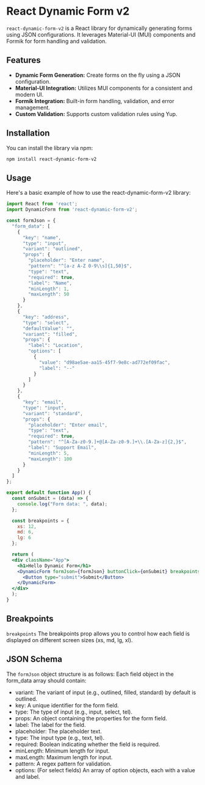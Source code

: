 # React Dynamic Form v2

`react-dynamic-form-v2` is a React library for dynamically generating forms using JSON configurations. It leverages Material-UI (MUI) components and Formik for form handling and validation.

## Features

- **Dynamic Form Generation:** Create forms on the fly using a JSON configuration.
- **Material-UI Integration:** Utilizes MUI components for a consistent and modern UI.
- **Formik Integration:** Built-in form handling, validation, and error management.
- **Custom Validation:** Supports custom validation rules using Yup.

## Installation

You can install the library via npm:

```bash
npm install react-dynamic-form-v2
```

## Usage

Here's a basic example of how to use the react-dynamic-form-v2 library:

```jsx 
import React from 'react'; 
import DynamicForm from 'react-dynamic-form-v2'; 

const formJson = {
  "form_data": [
    {
      "key": "name",
      "type": "input",
      "variant": "outlined",
      "props": {
        "placeholder": "Enter name",
        "pattern": "^[a-z A-Z 0-9\\s]{1,50}$",
        "type": "text",
        "required": true,
        "label": "Name",
        "minLength": 1,
        "maxLength": 50
      }
    },
    {
      "key": "address",
      "type": "select",
      "defaultValue": "",
      "variant": "filled",
      "props": {
        "label": "Location",
        "options": [
          {
            "value": "d98ae5ae-aa15-45f7-9e8c-ad772ef09fac",
            "label": "--"
          }
        ]
      }
    },
    {
      "key": "email",
      "type": "input",
      "variant": "standard",
      "props": {
        "placeholder": "Enter email",
        "type": "text",
        "required": true,
        "pattern": "^[A-Za-z0-9.]+@[A-Za-z0-9.]+\\.[A-Za-z]{2,}$",
        "label": "Support Email",
        "minLength": 5,
        "maxLength": 100
      }
    }
  ]
};

export default function App() {
  const onSubmit = (data) => {
    console.log("Form data: ", data);
  };

  const breakpoints = {
    xs: 12,
    md: 6,
    lg: 6
  };

  return (
  <div className="App">
    <h1>Hello Dynamic Form</h1>
    <DynamicForm formJson={formJson} buttonClick={onSubmit} breakpoints={breakpoints}>
      <Button type="submit">Submit</Button>
    </DynamicForm>
  </div>
  );
}
```
## Breakpoints
`breakpoints` The breakpoints prop allows you to control how each field is displayed on different screen sizes (xs, md, lg, xl).

## JSON Schema
The `formJson` object structure is as follows:
Each field object in the form_data array should contain:
- variant: The variant of input (e.g., outlined, filled, standard) by default is outlined.
- key: A unique identifier for the form field.
- type: The type of input (e.g., input, select, tel).
- props: An object containing the properties for the form field.
- label: The label for the field.
- placeholder: The placeholder text.
- type: The input type (e.g., text, tel).
- required: Boolean indicating whether the field is required.
- minLength: Minimum length for input.
- maxLength: Maximum length for input.
- pattern: A regex pattern for validation.
- options: (For select fields) An array of option objects, each with a value and label.
